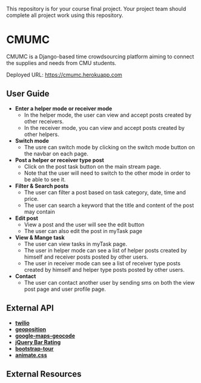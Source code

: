 This repository is for your course final project. Your project team should complete all project work using this repository.

# CMUMC

CMUMC is a Django-based time crowdsourcing platform aiming to connect the supplies and needs from CMU students.

Deployed URL: https://cmumc.herokuapp.com


## User Guide
* <b>Enter a helper mode or receiver mode</b>
   * In the helper mode, the user can view and accept posts created by other receivers.
   * In the receiver mode, you can view and accept posts created by other helpers.
* <b>Switch mode</b>
   * The usre can switch mode by clicking on the switch mode button on the navbar on each page.
* <b>Post a helper or receiver type post</b>
   * Click on the post task button on the main stream page.
   * Note that the user will need to switch to the other mode in order to be able to see it.
* <b>Filter & Search posts</b>
   * The user can filter a post based on task category, date, time and price.
   * The user can search a keyword that the title and content of the post may contain
* <b>Edit post</b>
   * View a post and the user will see the edit button
   * The user can also edit the post in myTask page
* <b>View & Mange task</b>
   * The user can view tasks in myTask page.
   * The user in helper mode can see a list of helper posts created by himself and receiver posts posted by other users.
   * The user in receiver mode can see a list of receiver type posts created by himself and helper type posts posted by other users.
* <b>Contact</b>
	* The user can contact another user by sending sms on both the view post page and user profile page.



## External API 
* <b>[twilio](https://www.twilio.com)</b>
* <b>[geoposition](https://pypi.python.org/pypi/django-geoposition)</b>
* <b>[google-maps-geocode](https://developers.google.com/maps/documentation/geocoding/intro)</b>
* <b>[jQuery Bar Rating](http://antenna.io/demo/jquery-bar-rating/examples/)</b>
* <b>[bootstrap-tour](http://bootstraptour.com/)</b>
* <b>[animate.css](https://daneden.github.io/animate.css/)</b>

## External Resources

